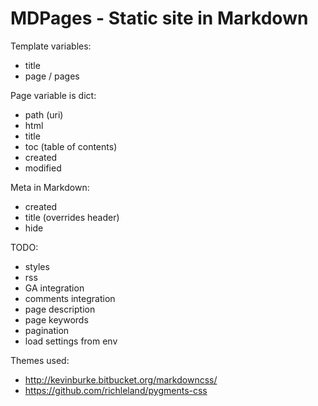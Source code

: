 MDPages - Static site in Markdown
=================================

Template variables:
- title
- page / pages

Page variable is dict:
- path (uri)
- html
- title
- toc (table of contents)
- created
- modified

Meta in Markdown:
- created
- title (overrides header)
- hide

TODO:
- styles
- rss
- GA integration
- comments integration
- page description
- page keywords
- pagination
- load settings from env

Themes used:
- http://kevinburke.bitbucket.org/markdowncss/
- https://github.com/richleland/pygments-css
